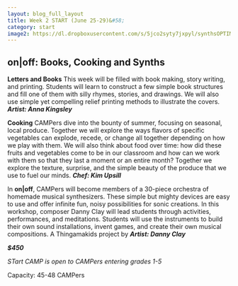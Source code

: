 ```yaml
---
layout: blog_full_layout
title: Week 2 START (June 25-29)&#58; 
category: start
image2: https://dl.dropboxusercontent.com/s/5jco2syty7jxpyl/synthsOPTIM.jpg?dl=0
---
```



## on|off: Books, Cooking and Synths 

**Letters and Books**
This week will be filled with book making, story writing, and printing. Students will learn to construct a few simple book structures and fill one of them with silly rhymes, stories, and drawings.  We will also use simple yet compelling relief printing methods to illustrate the covers.
**_Artist: Anna Kingsley_**


**Cooking**
CAMPers dive into the bounty of summer, focusing on seasonal, local produce. Together we will explore the ways flavors of specific vegetables can explode, recede, or change all together depending on how we play with them. We will also think about food over time: how did these fruits and vegetables come to be in our classroom and how can we work with them so that they last a moment or an entire month? Together we explore the texture, surprise, and the simple beauty of the produce that we use to fuel our minds.
**_Chef: Kim Upsill_**


In **on|off**, CAMPers will become members of a 30-piece orchestra of homemade musical synthesizers. These simple but mighty devices are easy to use and offer infinite fun, noisy possibilities for sonic creations. In this workshop, composer Danny Clay will lead students through activities, performances, and meditations. Students will use the instruments to build their own sound installations, invent games, and create their own musical compositions. 
A Thingamakids project by **_Artist: Danny Clay_**

**_$450_**

*STart CAMP is open to CAMPers entering grades 1-5*

Capacity: 45-48 CAMPers